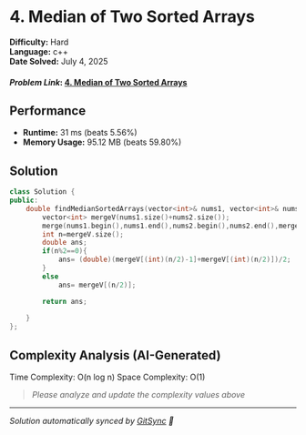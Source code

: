 # 4. Median of Two Sorted Arrays

**Difficulty:** Hard  
**Language:** c++  
**Date Solved:** July 4, 2025

#### *Problem Link*: [4. Median of Two Sorted Arrays](https://leetcode.com/problems/median-of-two-sorted-arrays/)

## Performance
- **Runtime:** 31 ms (beats 5.56%)
- **Memory Usage:** 95.12 MB (beats 59.80%)

## Solution
```cpp
class Solution {
public:
    double findMedianSortedArrays(vector<int>& nums1, vector<int>& nums2) {
        vector<int> mergeV(nums1.size()+nums2.size());
        merge(nums1.begin(),nums1.end(),nums2.begin(),nums2.end(),mergeV.begin());
        int n=mergeV.size();
        double ans;
        if(n%2==0){
            ans= (double)(mergeV[(int)(n/2)-1]+mergeV[(int)(n/2)])/2;
        }
        else
            ans= mergeV[(n/2)];

        return ans;
        
    }
};
```

## Complexity Analysis (AI-Generated)  

Time Complexity: O(n log n)
Space Complexity: O(1)

> *Please analyze and update the complexity values above*



---
*Solution automatically synced by [GitSync](https://github.com/pramay88/GitSync) 🚀*
